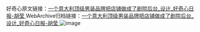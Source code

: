 好奇心原文链接：[一个意大利顶级男装品牌把店铺做成了剧院后台_设计_好奇心日报-胡莹 ](https://www.qdaily.com/articles/6399.html)
WebArchive归档链接：[一个意大利顶级男装品牌把店铺做成了剧院后台_设计_好奇心日报-胡莹 ](http://web.archive.org/web/20190623170254/https://www.qdaily.com/articles/6399.html)
![image](http://ww3.sinaimg.cn/large/007d5XDply1g3w9v279aqj30u045lb29)